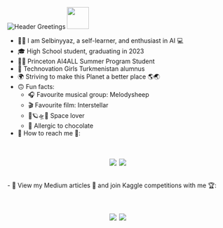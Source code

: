 ![Header](https://user-images.githubusercontent.com/67052855/167625125-78a56e73-5fe4-4315-af8f-e74432b376f5.gif "Header")
Greetings <img src="https://user-images.githubusercontent.com/67052855/167631098-c13e2632-f93a-4f9f-88bb-96e2f90c2664.gif" width="50px">

- 👩‍💻 I am Selbinyyaz, a self-learner, and enthusiast in AI 💻
- 🎓 High School student, graduating in 2023
- 👩‍🎓 Princeton AI4ALL Summer Program Student
- 🎉 Technovation Girls Turkmenistan alumnus
- 🌍 Striving to make this Planet a better place 🌎🌏
- 🙃 Fun facts: 
  - 🎧 Favourite musical group: Melodysheep
  - 🎬 Favourite film: Interstellar
  - 🌌🪐🛸🚀 Space lover
  - 🍫 Allergic to chocolate
- 📡 How to reach me 🌌:


<h1 align="center">
 
  ![](https://img.shields.io/badge/Email-sultanovaselvi31@gmail.com-informational?style=for-the-badge&logoColor=red&color=yellow&logo=Gmail)
  ![](https://img.shields.io/badge/Twitter-@Selbinyyaz__S-informational?style=for-the-badge&logoColor=blue&color=blue&logo=Twitter)
</h1>
- 🚀 View my Medium articles 📑 and join Kaggle competitions with me 🏆:

<h1 align="center">
  
  ![](https://img.shields.io/badge/Medium-@selbinyyaz-informational?style=for-the-badge&logoColor=black&color=black&logo=Medium)
  ![](https://img.shields.io/badge/-@selbinyyazsultanova-informational?style=for-the-badge&logoColor=blue&color=black&logo=Kaggle)
</h1>




